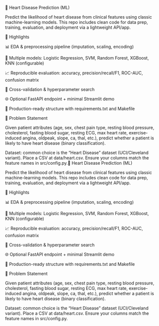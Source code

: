 💓 Heart Disease Prediction (ML)

Predict the likelihood of heart disease from clinical features using classic machine-learning models. This repo includes clean code for data prep, training, evaluation, and deployment via a lightweight API/app.

🚀 Highlights

📊 EDA & preprocessing pipeline (imputation, scaling, encoding)

🤖 Multiple models: Logistic Regression, SVM, Random Forest, XGBoost, KNN (configurable)

📈 Reproducible evaluation: accuracy, precision/recall/F1, ROC-AUC, confusion matrix

🧪 Cross-validation & hyperparameter search

🌐 Optional FastAPI endpoint + minimal Streamlit demo

💼 Production-ready structure with requirements.txt and Makefile

🧠 Problem Statement

Given patient attributes (age, sex, chest pain type, resting blood pressure, cholesterol, fasting blood sugar, resting ECG, max heart rate, exercise-induced angina, oldpeak, slope, ca, thal, etc.), predict whether a patient is likely to have heart disease (binary classification).

Dataset: common choice is the “Heart Disease” dataset (UCI/Cleveland variant). Place a CSV at data/heart.csv. Ensure your columns match the feature names in src/config.py.💓 Heart Disease Prediction (ML)

Predict the likelihood of heart disease from clinical features using classic machine-learning models. This repo includes clean code for data prep, training, evaluation, and deployment via a lightweight API/app.

🚀 Highlights

📊 EDA & preprocessing pipeline (imputation, scaling, encoding)

🤖 Multiple models: Logistic Regression, SVM, Random Forest, XGBoost, KNN (configurable)

📈 Reproducible evaluation: accuracy, precision/recall/F1, ROC-AUC, confusion matrix

🧪 Cross-validation & hyperparameter search

🌐 Optional FastAPI endpoint + minimal Streamlit demo

💼 Production-ready structure with requirements.txt and Makefile

🧠 Problem Statement

Given patient attributes (age, sex, chest pain type, resting blood pressure, cholesterol, fasting blood sugar, resting ECG, max heart rate, exercise-induced angina, oldpeak, slope, ca, thal, etc.), predict whether a patient is likely to have heart disease (binary classification).

Dataset: common choice is the “Heart Disease” dataset (UCI/Cleveland variant). Place a CSV at data/heart.csv. Ensure your columns match the feature names in src/config.py.
